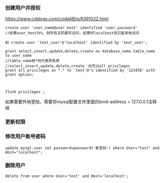 ### 创建用户并授权
https://www.cnblogs.com/codeAB/p/6391022.html
```
create user 'user_name@user_host' identified 'user_password'
//如果user_host为%，则所有主机都可访问，如果时localhost则只能本地访问

如 create user 'test_user'@'localhost' identified by 'test_user';

grant select,insert,update,delete,create on database_name.table_name to user_name
//table_name用*则代表所有表
//select,insert,update,delete,create：也可以all privileges
grant all privileges on *.* to 'test'@'%'identified by '123456' with grant option;



flush privileges ;
```
如果需要外地登陆，需要将mysql配置文件里面的bind-address = 127.0.0.1注释掉


### 更新权限

### 修改用户账号密码
```
update mysql.user set password=password('新密码') where User="test" and Host="localhost";
```

### 删除用户
```
delete from user where User='test' and Host='localhost';
```
